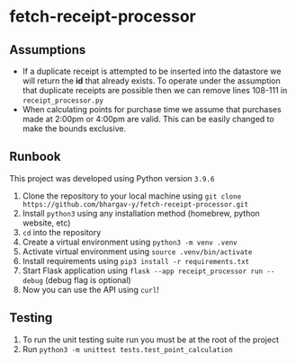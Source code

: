# fetch-receipt-processor

## Assumptions
- If a duplicate receipt is attempted to be inserted into the datastore we will return the **id** that already exists. To operate under the assumption that duplicate receipts are possible then we can remove lines 108-111 in `receipt_processor.py`
- When calculating points for purchase time we assume that purchases made at 2:00pm or 4:00pm are valid. This can be easily changed to make the bounds exclusive. 

## Runbook
This project was developed using Python version `3.9.6`
1. Clone the repository to your local machine using `git clone https://github.com/bhargav-y/fetch-receipt-processor.git`
2. Install `python3` using any installation method (homebrew, python website, etc)
3. `cd` into the repository
4. Create a virtual environment using `python3 -m venv .venv`
5. Activate virtual environment using `source .venv/bin/activate`
6. Install requirements using `pip3 install -r requirements.txt`
7. Start Flask application using `flask --app receipt_processor run --debug` (debug flag is optional)
8. Now you can use the API using `curl`!

## Testing
1. To run the unit testing suite run you must be at the root of the project
2. Run `python3 -m unittest tests.test_point_calculation`
